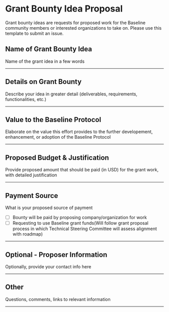 # Grant Bounty Idea Proposal 
Grant bounty ideas are requests for proposed work for the Baseline community members or interested organizations to take on. Please use this template to submit an issue.

## Name of Grant Bounty Idea
Name of the grant idea in a few words

---

## Details on Grant Bounty
Describe your idea in greater detail (deliverables, requirements, functionalities, etc.)

---

## Value to the Baseline Protocol
Elaborate on the value this effort provides to the further developement, enhancement, or adoption of the Baseline Protocol

---

## Proposed Budget & Justification
Provide proposed amount that should be paid (in USD) for the grant work, with detailed justification

---

## Payment Source
What is your proposed source of payment
- [ ] Bounty will be paid by proposing company/organization for work 
- [ ] Requesting to use Baseline grant funds(Will follow grant proposal process in which Technical Steering Committee will assess alignment with roadmap)

---

## Optional - Proposer Information 
Optionally, provide your contact info here

---

## Other
Questions, comments, links to relevant information

---
